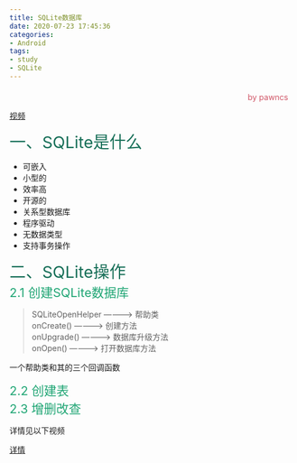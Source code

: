 ```yaml
---
title: SQLite数据库
date: 2020-07-23 17:45:36
categories:
- Android
tags:
- study
- SQLite
---
```

<style>
.title1{
    font-size:36px;
    color:#e7767f;
    /* 桃红 */

}
.title2{
    font-size:29px;
    color:#176f58;
    /* 祖母绿 */
}
.title3{
    font-size:22px;
    color:#21a675;
    /* 石绿 */
}
.title4{
    font-size:15px;
    color:#a8cd34;
    /* 柳绿 */
}
.name{

    margin-left: auto;
    text-align: right;
    color: #d05667;
    margin-right: 10px;
    margin-top: 20px;
    /*海棠红*/
}
</style>

<div class="name">by pawncs</div>

[视频](https://www.imooc.com/video/13277)
<div class="title2">一、SQLite是什么</div>

+ 可嵌入
+ 小型的
+ 效率高
+ 开源的
+ 关系型数据库
+ 程序驱动
+ 无数据类型
+ 支持事务操作
<div class="title2">二、SQLite操作</div>
<div class="title3">2.1 创建SQLite数据库</div>

>SQLiteOpenHelper ————> 帮助类  
>onCreate()       ————> 创建方法  
>onUpgrade()      ————> 数据库升级方法  
>onOpen()         ————> 打开数据库方法  

一个帮助类和其的三个回调函数

<div class="title3">2.2 创建表</div>

<div class="title3">2.3 增删改查</div>

详情见以下视频

[详情](https://www.imooc.com/video/13277)
